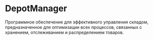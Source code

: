 # DepotManager
Программное обеспечение для эффективного управления складом, предназначенное для оптимизации всех процессов, связанных с хранением, отслеживанием и распределением товаров.
